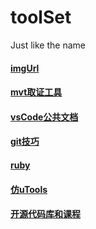# toolSet
Just like the name  

#### [imgUrl](https://github.com/helloxz/imgurl)
#### [mvt取证工具](https://github.com/mvt-project/mvt)
#### [vsCode公共文档](https://github.com/microsoft/vscode-docs)
#### [git技巧](https://github.com/git-tips/tips)
#### [ruby](https://github.com/ruby/ruby)
#### [仿uTools](https://github.com/rubickCenter/rubick)
#### [开源代码库和课程](https://github.com/freeCodeCamp/freeCodeCamp)
